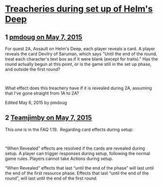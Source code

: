 # [Treacheries during set up of Helm&#039;s Deep](https://community.fantasyflightgames.com/topic/175467-treacheries-during-set-up-of-helms-deep/)

## 1 [pmdoug on May 7, 2015](https://community.fantasyflightgames.com/topic/175467-treacheries-during-set-up-of-helms-deep/?do=findComment&comment=1609363)

For quest 2A, Assault on Helm's Deep, each player reveals a card. A player reveals the card Devilry of Saruman, which says "Until the end of the round, treat each character's text box as if it were blank (except for traits)." Has the round actually begun at this point, or is the game still in the set up phase, and outside the first round? 

 

What effect does this treachery have if it is revealed during 2A, assuming that I've gone straight from 1A to 2A?

Edited May 6, 2015 by pmdoug

## 2 [Teamjimby on May 7, 2015](https://community.fantasyflightgames.com/topic/175467-treacheries-during-set-up-of-helms-deep/?do=findComment&comment=1609448)

This one is in the FAQ 1.19.  Regarding card effects during setup:

 

“When Revealed” effects are resolved if the cards are
revealed during setup. A player can trigger responses
during setup, following the normal game rules. Players
cannot take Actions during setup.

“When Revealed” effects that last “until the end of the
phase” will last until the end of the first resource phase.
Effects that last “until the end of the round”, will last
until the end of the first round.

